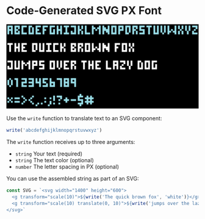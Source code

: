 # Code-Generated SVG PX Font

![Alphabet Preview](./preview.png)


Use the `write` function to translate text to an SVG component:
```js
write('abcdefghijklmnopqrstuvwxyz')
```

The `write` function receives up to three arguments:
- `string` Your text (required)
- `string` The text color (optional)
- `number` The letter spacing in PX (optional)

You can use the assembled string as part of an SVG:
```js
const SVG = `<svg width="1400" height="600">
  <g transform="scale(10)">${write('The quick brown fox', 'white')}</g>
  <g transform="scale(10) translate(0, 10)">${write('jumps over the lazy dog.', 'white')}</g>
</svg>`
```
